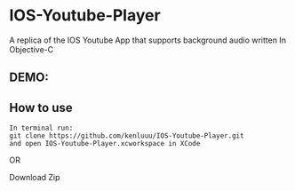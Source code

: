 # IOS-Youtube-Player
A replica of the IOS Youtube App that supports background audio written In Objective-C

## DEMO:


## How to use
```
In terminal run:
git clone https://github.com/kenluuu/IOS-Youtube-Player.git 
and open IOS-Youtube-Player.xcworkspace in XCode
```

OR

Download Zip


